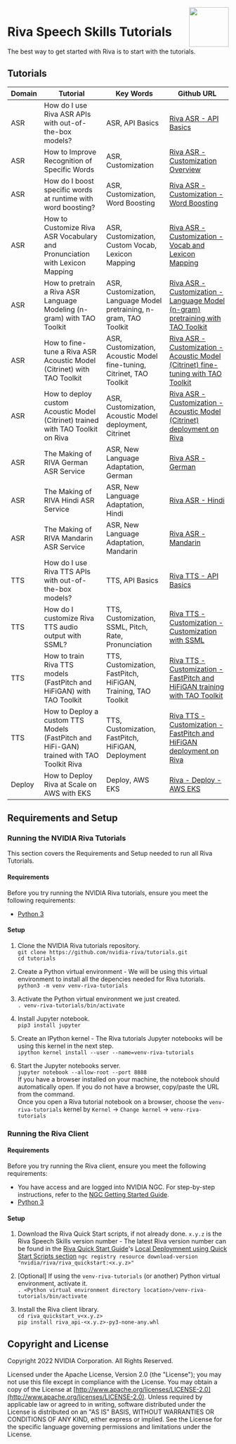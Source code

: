 <img src="http://developer.download.nvidia.com/notebooks/dlsw-notebooks/riva_all_tutorials-readme/nvidia_logo.png" style="width: 90px; float: right;">

# Riva Speech Skills Tutorials

The best way to get started with Riva is to start with the tutorials.

## Tutorials  

| Domain | Tutorial | Key Words | Github URL |
|--------|----------|-----------|------------|
| ASR | How do I use Riva ASR APIs with out-of-the-box models? | ASR, API Basics | [Riva ASR - API Basics](asr-python-basics.ipynb) |
| ASR | How to Improve Recognition of Specific Words | ASR, Customization | [Riva ASR - Customization Overview](asr-how-to-improve-recognition-for-specific-words.md) |
| ASR | How do I boost specific words at runtime with word boosting? | ASR, Customization, Word Boosting | [Riva ASR - Customization - Word Boosting](asr-python-advanced-wordboosting.ipynb) |
| ASR | How to Customize Riva ASR Vocabulary and Pronunciation with Lexicon Mapping | ASR, Customization, Custom Vocab, Lexicon Mapping | [Riva ASR - Customization - Vocab and Lexicon Mapping](asr-python-advanced-customize-vocabulary-and-lexicon.ipynb) |
| ASR | How to pretrain a Riva ASR Language Modeling (n-gram) with TAO Toolkit | ASR, Customization, Language Model pretraining, n-gram, TAO Toolkit | [Riva ASR - Customization - Language Model (n-gram) pretraining with TAO Toolkit](asr-python-advanced-tao-ngram-pretrain.ipynb) |
| ASR | How to fine-tune a Riva ASR Acoustic Model (Citrinet) with TAO Toolkit | ASR, Customization, Acoustic Model fine-tuning, Citrinet, TAO Toolkit | [Riva ASR - Customization - Acoustic Model (Citrinet) fine-tuning with TAO Toolkit](asr-python-advanced-finetune-am-citrinet-tao-finetuning.ipynb) |
| ASR | How to deploy custom Acoustic Model (Citrinet) trained with TAO Toolkit on Riva | ASR, Customization, Acoustic Model deployment, Citrinet | [Riva ASR - Customization - Acoustic Model (Citrinet) deployment on Riva](asr-python-advanced-finetune-am-citrinet-tao-deployment.ipynb) |
| ASR | The Making of RIVA German ASR Service | ASR, New Language Adaptation, German | [Riva ASR - German](New-language-adaptation/German) | 
| ASR | The Making of RIVA Hindi ASR Service | ASR, New Language Adaptation, Hindi | [Riva ASR - Hindi](New-language-adaptation/Hindi) | 
| ASR | The Making of RIVA Mandarin ASR Service | ASR, New Language Adaptation, Mandarin | [Riva ASR - Mandarin](New-language-adaptation/Mandarin) | 
| TTS | How do I use Riva TTS APIs with out-of-the-box models? | TTS, API Basics | [Riva TTS - API Basics](tts-python-basics.ipynb) |
| TTS | How do I customize Riva TTS audio output with SSML? | TTS, Customization, SSML, Pitch, Rate, Pronunciation | [Riva TTS - Customization - Customization with SSML](tts-python-advanced-customization-with-ssml.ipynb) |
| TTS | How to train Riva TTS models (FastPitch and HiFiGAN) with TAO Toolkit | TTS, Customization, FastPitch, HiFiGAN, Training, TAO Toolkit | [Riva TTS - Customization - FastPitch and HiFiGAN training with TAO Toolkit](tts-python-advanced-pretrain-tts-tao-training.ipynb) |
| TTS | How to Deploy a custom TTS Models (FastPitch and HiFi-GAN) trained with TAO Toolkit Riva | TTS, Customization, FastPitch, HiFiGAN, Deployment | [Riva TTS - Customization - FastPitch and HiFiGAN deployment on Riva](tts-python-advanced-pretrain-tts-tao-deployment.ipynb) |
| Deploy | How to Deploy Riva at Scale on AWS with EKS | Deploy, AWS EKS | [Riva - Deploy - AWS EKS](deploy-eks.md) |

## Requirements and Setup

### Running the NVIDIA Riva Tutorials
This section covers the Requirements and Setup needed to run all Riva Tutorials.

#### Requirements
Before you try running the NVIDIA Riva tutorials, ensure you meet the following requirements: 
- [Python 3](https://www.python.org/download/releases/3.0/) 

#### Setup
1. Clone the NVIDIA Riva tutorials repository.  
``git clone https://github.com/nvidia-riva/tutorials.git``  
``cd tutorials``

2. Create a Python virtual environment - We will be using this virtual environment to install all the depencies needed for Riva tutorials.  
``python3 -m venv venv-riva-tutorials``

3. Activate the Python virtual environment we just created.  
``. venv-riva-tutorials/bin/activate``

4. Install Jupyter notebook.  
``pip3 install jupyter``  

5. Create an IPython kernel - The Riva tutorials Jupyter notebooks will be using this kernel in the next step.  
``ipython kernel install --user --name=venv-riva-tutorials``

6. Start the Jupyter notebooks server.  
``jupyter notebook --allow-root --port 8888``  
If you have a browser installed on your machine, the notebook should automatically open. If you do not have a browser, copy/paste the URL from the command.  
Once you open a Riva tutorial notebook on a browser, choose the `venv-riva-tutorials` kernel by `Kernel` -> `Change kernel` -> `venv-riva-tutorials`

### Running the Riva Client

#### Requirements
Before you try running the Riva client, ensure you meet the following requirements: 
- You have access and are logged into NVIDIA NGC. For step-by-step instructions, refer to the [NGC Getting Started Guide](https://docs.nvidia.com/ngc/ngc-overview/index.html#registering-activating-ngc-account).
- [Python 3](https://www.python.org/download/releases/3.0/) 

#### Setup
1. Download the Riva Quick Start scripts, if not already done. `x.y.z` is the Riva Speech Skills version number - The latest Riva version number can be found in the [Riva Quick Start Guide](https://docs.nvidia.com/deeplearning/riva/user-guide/docs/quick-start-guide.html#)'s [Local Deploymnent using Quick Start Scripts section](https://docs.nvidia.com/deeplearning/riva/user-guide/docs/quick-start-guide.html#local-deployment-using-quick-start-scripts)
``ngc registry resource download-version "nvidia/riva/riva_quickstart:<x.y.z>"``

2. [Optional] If using the `venv-riva-tutorials` (or another) Python virtual environment, activate it.  
``. <Python virtual environment directory location>/venv-riva-tutorials/bin/activate``

3. Install the Riva client library.  
``cd riva_quickstart_v<x.y.z>``  
``pip install riva_api-<x.y.z>-py3-none-any.whl``

## Copyright and License
Copyright 2022 NVIDIA Corporation. All Rights Reserved.

Licensed under the Apache License, Version 2.0 (the "License"); you may not use this file except in compliance with the License. You may obtain a copy of the License at [http://www.apache.org/licenses/LICENSE-2.0](http://www.apache.org/licenses/LICENSE-2.0). Unless required by applicable law or agreed to in writing, software distributed under the License is distributed on an "AS IS" BASIS, WITHOUT WARRANTIES OR CONDITIONS OF ANY KIND, either express or implied. See the License for the specific language governing permissions and limitations under the License.
